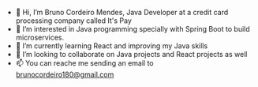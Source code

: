 - 👋 Hi, I’m Bruno Cordeiro Mendes, Java Developer at a credit card processing company called It's Pay
- 👀 I’m interested in Java programming specially with Spring Boot to build microservices.
- 🌱 I’m currently learning React and improving my Java skills
- 💞️ I’m looking to collaborate on Java projects and React projects as well
- 📫 You can reache me sending an email to brunocordeiro180@gmail.com
